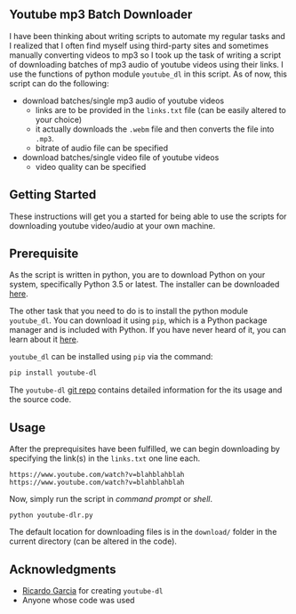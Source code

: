 ## Youtube mp3 Batch Downloader

I have been thinking about writing scripts to automate my regular tasks and I realized that I often find myself using third-party sites and sometimes manually converting videos to mp3 so I took up the task of writing a script of downloading batches of mp3 audio of youtube videos using their links. I use the functions of python module `youtube_dl` in this script. As of now, this script can do the following:

* download batches/single mp3 audio of youtube videos
    * links are to be provided in the `links.txt` file (can be easily altered to your choice)
    * it actually downloads the `.webm` file and then converts the file into `.mp3`.
    * bitrate of audio file can be specified
* download batches/single video file of youtube videos
    * video quality can be specified

## Getting Started

These instructions will get you a started for being able to use the scripts for downloading youtube video/audio at your own machine.

## Prerequisite

As the script is written in python, you are to download Python on your system, specifically Python 3.5 or latest. The installer can be downloaded [here](https://www.python.org/downloads/).

The other task that you need to do is to install the python module `youtube_dl`. You can download it using `pip`, which is a Python package manager and is included with Python. If you have never heard of it, you can learn about it [here](https://pypi.org/project/pip/).

`youtube_dl` can be installed using `pip` via the command:

```bash
pip install youtube-dl
```
The `youtube-dl` [git repo](https://github.com/rg3/youtube-dl/) contains detailed information for the its usage and the source code.

## Usage

After the preprequisites have been fulfilled, we can begin downloading by specifying the link(s) in the `links.txt` one line each.

```
https://www.youtube.com/watch?v=blahblahblah
https://www.youtube.com/watch?v=blahblahblah
```

Now, simply run the script in *command prompt* or *shell*.

```
python youtube-dlr.py
```

The default location for downloading files is in the `download/` folder in the current directory (can be altered in the code).

## Acknowledgments
* [Ricardo Garcia](https://github.com/rg3) for creating `youtube-dl`
* Anyone whose code was used




